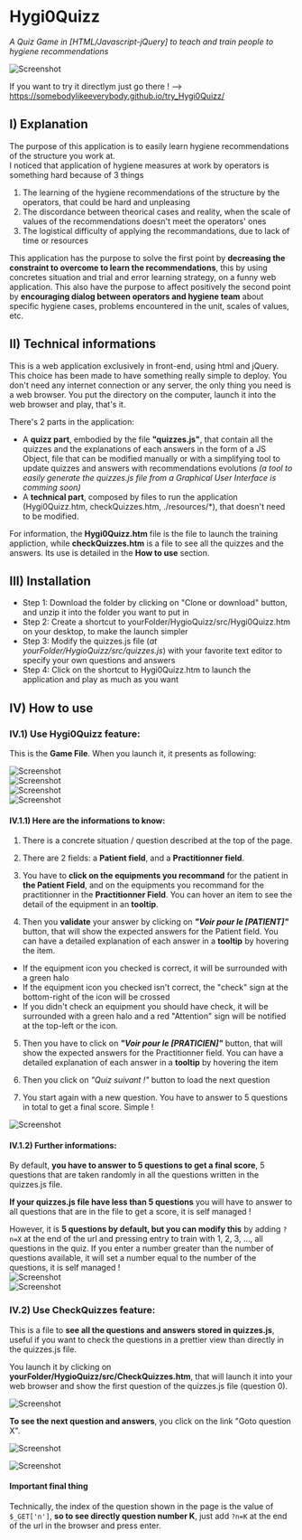 # Hygi0Quizz
*A Quiz Game in [HTML/Javascript-jQuery] to teach and train people to hygiene recommendations*

![Screenshot](./imgReadMe/Example.png)

If you want to try it directlym just go there ! --> https://somebodylikeeverybody.github.io/try_Hygi0Quizz/

## I) Explanation
The purpose of this application is to easily learn hygiene recommendations of the structure you work at.  
I noticed that application of hygiene measures at work by operators is something hard because of 3 things
1) The learning of the hygiene recommendations of the structure by the operators, that could be hard and unpleasing
2) The discordance between theorical cases and reality, when the scale of values of the recommendations doesn't meet the operators' ones
3) The logistical difficulty of applying the recommandations, due to lack of time or resources

This application has the purpose to solve the first point by **decreasing the constraint to overcome to learn the recommendations**, this by using concretes situation and trial and error learning strategy, on a funny web application.
This also have the purpose to affect positively the second point by **encouraging dialog between operators and hygiene team** about specific hygiene cases, problems encountered in the unit, scales of values, etc.

## II) Technical informations
This is a web application exclusively in front-end, using html and jQuery. This choice has been made to have something really simple to deploy. You don't need any internet connection or any server, the only thing you need is a web browser. You put the directory on the computer, launch it into the web browser and play, that's it.  
  
There's 2 parts in the application: 
- A **quizz part**, embodied by the file **"quizzes.js"**, that contain all the quizzes and the explanations of each answers in the form of a JS Object, file that can be modified manually or with a simplifying tool to update quizzes and answers with recommendations evolutions *(a tool to easily generate the quizzes.js file from a Graphical User Interface is comming soon)*
- A **technical part**, composed by files to run the application (Hygi0Quizz.htm, checkQuizzes.htm, ./resources/\*), that doesn't need to be modified.

For information, the **Hygi0Quizz.htm** file is the file to launch the training appliction, while **checkQuizzes.htm** is a file to see all the quizzes and the answers. Its use is detailed in the **How to use** section. 

## III) Installation
- Step 1: Download the folder by clicking on "Clone or download" button, and unzip it into the folder you want to put in 
- Step 2: Create a shortcut to yourFolder/HygioQuizz/src/Hygi0Quizz.htm on your desktop, to make the launch simpler
- Step 3: Modify the quizzes.js file (*at yourFolder/HygioQuizz/src/quizzes.js*) with your favorite text editor to specify your own questions and answers
- Step 4: Click on the shortcut to Hygi0Quizz.htm to launch the application and play as much as you want

## IV) How to use
### IV.1) Use Hygi0Quizz feature:
This is the **Game File**. When you launch it, it presents as following:  
  
![Screenshot](./imgReadMe/struct.png)  
![Screenshot](./imgReadMe/quizSelection.png)  
![Screenshot](./imgReadMe/quizValPat.png)  
![Screenshot](./imgReadMe/quizValPrac.png)  

#### IV.1.1) Here are the informations to know:  
1)  There is a concrete situation / question described at the top of the page.  
  
2)  There are 2 fields: a **Patient field**, and a **Practitionner field**.  
  
3)  You have to **click on the equipments you recommand** for the patient in **the Patient Field**, and on the equipments you recommand for the practitionner in the **Practitionner Field**. You can hover an item to see the detail of the equipment in an **tooltip**.    
  
4) Then you **validate** your answer by clicking on **_"Voir pour le [PATIENT]"_** button, that will show the expected answers for the Patient field. You can have a detailed explanation of each answer in a **tooltip** by hovering the item.
- If the equipment icon you checked is correct, it will be surrounded with a green halo
- If the equipment icon you checked isn't correct, the "check" sign at the bottom-right of the icon will be crossed
- If you didn't check an equipment you should have check, it will be surrounded with a green halo and a red "Attention" sign will be notified at the top-left or the icon.
  
5) Then you have to click on **_"Voir pour le [PRATICIEN]"_** button, that will show the expected answers for the Practitionner field. You can have a detailed explanation of each answer in a **tooltip** by hovering the item  
  
6) Then you click on *"Quiz suivant !"* button to load the next question  
  
7) You start again with a new question. You have to answer to 5 questions in total to get a final score. Simple !  
  
![Screenshot](./imgReadMe/final.png)  
  
#### IV.1.2) Further informations:
By default, **you have to answer to 5 questions to get a final score**, 5 questions that are taken randomly in all the questions written in the quizzes.js file.  
  
**If your quizzes.js file have less than 5 questions** you will have to answer to all questions that are in the file to get a score, it is self managed !  
  
However, it is **5 questions by default, but you can modify this** by adding `?n=X` at the end of the url and pressing entry to train with 1, 2, 3, ..., all questions in the quiz. If you enter a number greater than the number of questions available, it will set a number equal to the number of the questions, it is self managed !  
![Screenshot](./imgReadMe/furth1.png)  
![Screenshot](./imgReadMe/furth2.png)  
  
### IV.2) Use CheckQuizzes feature:
This is a file to **see all the questions and answers stored in quizzes.js**, useful if you want to check the questions in a prettier view than directly in the quizzes.js file.  
  
You launch it by clicking on **yourFolder/HygioQuizz/src/CheckQuizzes.htm**, that will launch it into your web browser and show the first question of the quizzes.js file (question 0).  
  
![Screenshot](./imgReadMe/checkQuizzesHome.png)  
  
  
**To see the next question and answers**, you click on the link "Goto question X".  
  
![Screenshot](./imgReadMe/checkQuizzesHome1.png)  
  
![Screenshot](./imgReadMe/checkQuizzesHome2.png)    

#### Important final thing
Technically, the index of the question shown in the page is the value of `$_GET['n']`, **so to see directly question number K**, just add `?n=K` at the end of the url in the browser and press enter.
